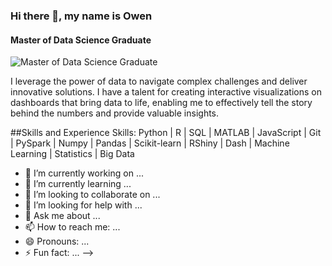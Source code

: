 ### Hi there 👋, my name is Owen
#### Master of Data Science Graduate
![Master of Data Science Graduate](https://media.licdn.com/dms/image/D5616AQEDQ-ZwA03kgA/profile-displaybackgroundimage-shrink_350_1400/0/1685518813252?e=1691020800&v=beta&t=HnLsWHzcEPZZgdZEqEsZkegMuL7caMfdGRH0UiZE2h0)

I leverage the power of data to navigate complex challenges and deliver innovative solutions. I have a talent for creating interactive visualizations on dashboards that bring data to life, enabling me to effectively tell the story behind the numbers and provide valuable insights.

##Skills and Experience
Skills: Python | R | SQL | MATLAB | JavaScript | Git | PySpark | Numpy | Pandas | Scikit-learn | RShiny | Dash | Machine Learning | Statistics | Big Data


- 🔭 I’m currently working on ...
- 🌱 I’m currently learning ...
- 👯 I’m looking to collaborate on ...
- 🤔 I’m looking for help with ...
- 💬 Ask me about ...
- 📫 How to reach me: ...
- 😄 Pronouns: ...
- ⚡ Fun fact: ...
-->
